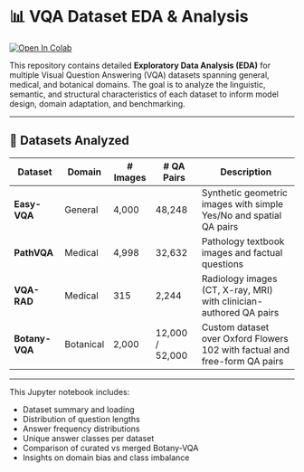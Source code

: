 # 📊 VQA Dataset EDA & Analysis
[![Open In Colab](https://colab.research.google.com/assets/colab-badge.svg)](https://colab.research.google.com/github/Thanmai-11/eda_vqa/blob/main/notebooks/eda_all_vqa_datasets.ipynb)

This repository contains detailed **Exploratory Data Analysis (EDA)** for multiple Visual Question Answering (VQA) datasets spanning general, medical, and botanical domains. The goal is to analyze the linguistic, semantic, and structural characteristics of each dataset to inform model design, domain adaptation, and benchmarking.

---

## 📁 Datasets Analyzed

| Dataset              | Domain     | # Images | # QA Pairs | Description                                |
|----------------------|------------|----------|------------|--------------------------------------------|
| **Easy-VQA**         | General    | 4,000    | 48,248     | Synthetic geometric images with simple Yes/No and spatial QA pairs |
| **PathVQA**          | Medical    | 4,998    | 32,632     | Pathology textbook images and factual questions |
| **VQA-RAD**          | Medical    | 315      | 2,244      | Radiology images (CT, X-ray, MRI) with clinician-authored QA pairs |
| **Botany-VQA**       | Botanical  | 2,000    | 12,000 / 52,000 | Custom dataset over Oxford Flowers 102 with factual and free-form QA pairs |

---


This Jupyter notebook includes:

- Dataset summary and loading
- Distribution of question lengths
- Answer frequency distributions
- Unique answer classes per dataset
- Comparison of curated vs merged Botany-VQA
- Insights on domain bias and class imbalance





